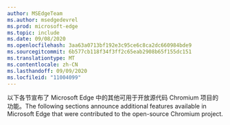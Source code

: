 ```yaml
---
author: MSEdgeTeam
ms.author: msedgedevrel
ms.prod: microsoft-edge
ms.topic: include
ms.date: 09/08/2020
ms.openlocfilehash: 3aa63a0713bf192e3c95ce6c8ca2dc660984bde9
ms.sourcegitcommit: 6b577cb118f34f3ff2c65eab2908b65f155dc151
ms.translationtype: MT
ms.contentlocale: zh-CN
ms.lasthandoff: 09/09/2020
ms.locfileid: "11004099"
---
```

<span data-ttu-id="4f295-101">以下各节宣布了 Microsoft Edge 中的其他可用于开放源代码 Chromium 项目的功能。</span><span class="sxs-lookup"><span data-stu-id="4f295-101">The following sections announce additional features available in Microsoft Edge that were contributed to the open-source Chromium project.</span></span>  
